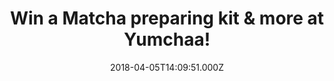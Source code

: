 ---
campaign-uuid: "c-6bca2cfe-5902-4717-8fc4-ed0e1724dafe"
type: "Preview"
category: "product"
date: "2018-04-05T14:09:51.000Z"
end-date: "2018-04-18T23:59:00.000Z"
disable-form: false
is_promoted: false
has_entry_page: true
title: "Win a Matcha preparing kit & more at Yumchaa!"
competition-description: "<p>If you are one of those who thinks that tea is a hug\
  \ in a cup… we have excellent news for you! Here’s your chance to win an amazing\
  \ Matcha preparing kit PLUS a tin of matcha tea & 3 delicious green teas from Yumchaa!\
  \ They blend their whole leafs sourced from the best tea gardens worldwide creating\
  \ an unique flavour!</p> \r\n<p>If you are a tea lover, click on the link below\
  \ for a chance to win!</p>"
hero-header: "Win a Matcha preparing kit & more at Yumchaa!"
terms-confirmation: "N/A"
banner-img: "https://assets.expresslyapp.com/asset-c5253095-e1a7-4cd7-a95e-efaa52c1825f.jpg"
logo-left-href: "https://www.yumchaa.com"
logo-left-image: "https://assets.expresslyapp.com/85b483fb-0d00-45e8-8eb9-bfa286c08bdb-thumb.png"
logo-left-title: "Yumcha"
bg-image-hero: "https://assets.expresslyapp.com/asset-f7b44c0d-b7e2-4385-99fa-ff95ea873cb7.jpg"
bg-image-first: "https://assets.expresslyapp.com/asset-4d5fe6f3-9a44-45de-8d4f-82cde902fe9c.jpg"
bg-image-second: "https://assets.expresslyapp.com/asset-75b6fba3-a152-498b-8e4e-5c7068ce34cd.jpg"
bg-image-third: "https://assets.expresslyapp.com/asset-326fa38c-49fe-4196-bfd7-12b45f0c3600.jpg"
section1-content: "<p>Yumchaa\_is tea that tastes yum! Yumchaa began out of necessity.They\
  \ know tea is the drink that fuels England so their mission is to bring the country\
  \ the tea it deserves. They travelled the world looking for inspiration, blending\
  \ and brewing until they got the perfect recipe!</p>\r\n<p>They love mixing up\_\
  tea, herbs, flowers, fruit pieces, spices and chocolate that’s why their range includes\
  \ over 40\_teas\_and infusions, all whole leaf and full of flavour! Tasty\_tea\_\
  is at the heart of everything they do and to make a truly tasty cup of tea it’s\
  \ important to use whole leaf\_tea to create unique and one-off specialty blends.</p>"
section2-content: "They are dedicated to ensuring all their tasty tea lovers are drinking\
  \ the perfect brew. In 2004, They set up a Yumchaa market stall which quickly became\
  \ a haven for tea lovers to talk tea, try tea and buy tea. Determined to rid the\
  \ world of mediocre cups of tea, they now have several busy London cafés and and\
  \ online shop which ships their blends to their tasty tea lovers worldwide!"
section3-content: "<p>If you can’t resist to taste their delicious teas, think no\
  \ more and submit the draw for a chance to win an amazing Matcha preparing kit PLUS\
  \ a tin of matcha tea & 3 delicious green teas from Yumchaa!</p> \r\n<p>Because\
  \ Yumchaa are here to help you bring the best out of their blends!</p>"
entry-title: "Win a Matcha preparing kit & more at Yumchaa!"
entry-content: "<p>Enter the draw to win a Matcha preparing kit, a tin of matcha tea\
  \ & 3 green teas from Yumchaa by completing the form below before 23:59 on 18 April\
  \ 2018.</p>"
has-winner: false
prize-description: "A Matcha preparing kit, a tin of matcha tea & 3 green teas from\
  \ Yumchaa!"
---